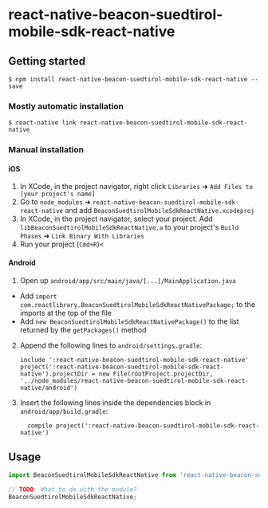 # react-native-beacon-suedtirol-mobile-sdk-react-native

## Getting started

`$ npm install react-native-beacon-suedtirol-mobile-sdk-react-native --save`

### Mostly automatic installation

`$ react-native link react-native-beacon-suedtirol-mobile-sdk-react-native`

### Manual installation


#### iOS

1. In XCode, in the project navigator, right click `Libraries` ➜ `Add Files to [your project's name]`
2. Go to `node_modules` ➜ `react-native-beacon-suedtirol-mobile-sdk-react-native` and add `BeaconSuedtirolMobileSdkReactNative.xcodeproj`
3. In XCode, in the project navigator, select your project. Add `libBeaconSuedtirolMobileSdkReactNative.a` to your project's `Build Phases` ➜ `Link Binary With Libraries`
4. Run your project (`Cmd+R`)<

#### Android

1. Open up `android/app/src/main/java/[...]/MainApplication.java`
  - Add `import com.reactlibrary.BeaconSuedtirolMobileSdkReactNativePackage;` to the imports at the top of the file
  - Add `new BeaconSuedtirolMobileSdkReactNativePackage()` to the list returned by the `getPackages()` method
2. Append the following lines to `android/settings.gradle`:
  	```
  	include ':react-native-beacon-suedtirol-mobile-sdk-react-native'
  	project(':react-native-beacon-suedtirol-mobile-sdk-react-native').projectDir = new File(rootProject.projectDir, 	'../node_modules/react-native-beacon-suedtirol-mobile-sdk-react-native/android')
  	```
3. Insert the following lines inside the dependencies block in `android/app/build.gradle`:
  	```
      compile project(':react-native-beacon-suedtirol-mobile-sdk-react-native')
  	```


## Usage
```javascript
import BeaconSuedtirolMobileSdkReactNative from 'react-native-beacon-suedtirol-mobile-sdk-react-native';

// TODO: What to do with the module?
BeaconSuedtirolMobileSdkReactNative;
```
